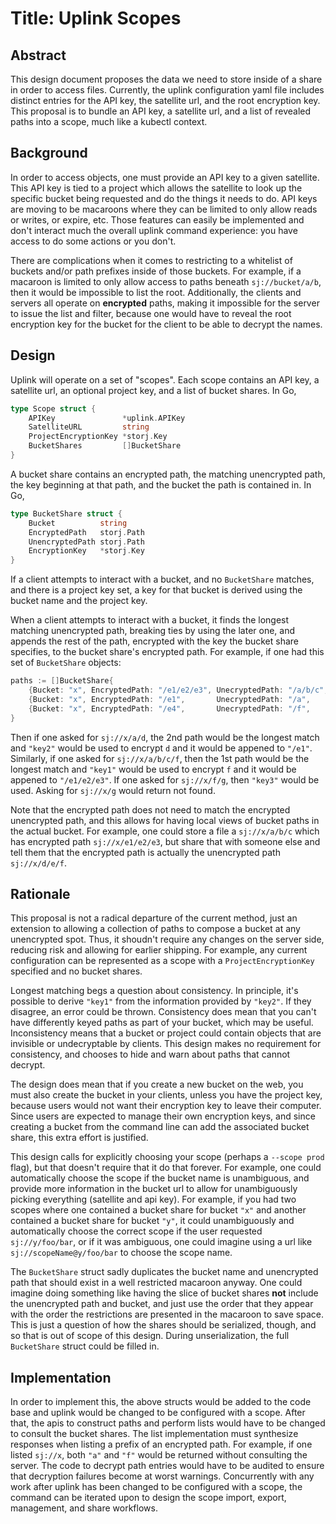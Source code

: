 # Title: Uplink Scopes

## Abstract

This design document proposes the data we need to store inside of a share in order to access files. Currently, the uplink configuration yaml file includes distinct entries for the API key, the satellite url, and the root encryption key. This proposal is to bundle an API key, a satellite url, and a list of revealed paths into a scope, much like a kubectl context.

## Background

In order to access objects, one must provide an API key to a given satellite. This API key is tied to a project which allows the satellite to look up the specific bucket being requested and do the things it needs to do. API keys are moving to be macaroons where they can be limited to only allow reads or writes, or expire, etc. Those features can easily be implemented and don't interact much the overall uplink command experience: you have access to do some actions or you don't.

There are complications when it comes to restricting to a whitelist of buckets and/or path prefixes inside of those buckets. For example, if a macaroon is limited to only allow access to paths beneath `sj://bucket/a/b`, then it would be impossible to list the root. Additionally, the clients and servers all operate on **encrypted** paths, making it impossible for the server to issue the list and filter, because one would have to reveal the root encryption key for the bucket for the client to be able to decrypt the names.

## Design

Uplink will operate on a set of "scopes". Each scope contains an API key, a satellite url, an optional project key, and a list of bucket shares. In Go,

```go
type Scope struct {
    APIKey               *uplink.APIKey
    SatelliteURL         string
    ProjectEncryptionKey *storj.Key
    BucketShares         []BucketShare
}
```

A bucket share contains an encrypted path, the matching unencrypted path, the key beginning at that path, and the bucket the path is contained in. In Go,

```go
type BucketShare struct {
    Bucket          string
    EncryptedPath   storj.Path
    UnencryptedPath storj.Path
    EncryptionKey   *storj.Key
}
```

If a client attempts to interact with a bucket, and no `BucketShare` matches, and there is a project key set, a key for that bucket is derived using the bucket name and the project key.

When a client attempts to interact with a bucket, it finds the longest matching unencrypted path, breaking ties by using the later one, and appends the rest of the path, encrypted with the key the bucket share specifies, to the bucket share's encrypted path. For example, if one had this set of `BucketShare` objects:

```go
paths := []BucketShare{
    {Bucket: "x", EncryptedPath: "/e1/e2/e3", UnecryptedPath: "/a/b/c", EncryptionKey: "key1"},
    {Bucket: "x", EncryptedPath: "/e1",       UnecryptedPath: "/a",     EncryptionKey: "key2"},
    {Bucket: "x", EncryptedPath: "/e4",       UnecryptedPath: "/f",     EncryptionKey: "key3"},
}
```

Then if one asked for `sj://x/a/d`, the 2nd path would be the longest match and `"key2"` would be used to encrypt `d` and it would be appened to `"/e1"`. Similarly, if one asked for `sj://x/a/b/c/f`, then the 1st path would be the longest match and `"key1"` would be used to encrypt `f` and it would be appened to `"/e1/e2/e3"`. If one asked for `sj://x/f/g`, then `"key3"` would be used. Asking for `sj://x/g` would return not found.

Note that the encrypted path does not need to match the encrypted unencrypted path, and this allows for having local views of bucket paths in the actual bucket. For example, one could store a file a `sj://x/a/b/c` which has encrypted path `sj://x/e1/e2/e3`, but share that with someone else and tell them that the encrypted path is actually the unencrypted path `sj://x/d/e/f`.

## Rationale

This proposal is not a radical departure of the current method, just an extension to allowing a collection of paths to compose a bucket at any unencrypted spot. Thus, it shoudn't require any changes on the server side, reducing risk and allowing for earlier shipping. For example, any current configuration can be represented as a scope with a `ProjectEncryptionKey` specified and no bucket shares.

Longest matching begs a question about consistency. In principle, it's possible to derive `"key1"` from the information provided by `"key2"`. If they disagree, an error could be thrown. Consistency does mean that you can't have differently keyed paths as part of your bucket, which may be useful. Inconsistency means that a bucket or project could contain objects that are invisible or undecryptable by clients. This design makes no requirement for consistency, and chooses to hide and warn about paths that cannot decrypt.

The design does mean that if you create a new bucket on the web, you must also create the bucket in your clients, unless you have the project key, because users would not want their encryption key to leave their computer. Since users are expected to manage their own encryption keys, and since creating a bucket from the command line can add the associated bucket share, this extra effort is justified.

This design calls for explicitly choosing your scope (perhaps a `--scope prod` flag), but that doesn't require that it do that forever. For example, one could automatically choose the scope if the bucket name is unambiguous, and provide more information in the bucket url to allow for unambiguously picking everything (satellite and api key). For example, if you had two scopes where one contained a bucket share for bucket `"x"` and another contained a bucket share for bucket `"y"`, it could unambiguously and automatically choose the correct scope if the user requested `sj://y/foo/bar`, or if it was ambiguous, one could imagine using a url like `sj://scopeName@y/foo/bar` to choose the scope name.

The `BucketShare` struct sadly duplicates the bucket name and unencrypted path that should exist in a well restricted macaroon anyway. One could imagine doing something like having the slice of bucket shares **not** include the unencrypted path and bucket, and just use the order that they appear with the order the restrictions are presented in the macaroon to save space. This is just a question of how the shares should be serialized, though, and so that is out of scope of this design. During unserialization, the full `BucketShare` struct could be filled in.

## Implementation

In order to implement this, the above structs would be added to the code base and uplink would be changed to be configured with a scope. After that, the apis to construct paths and perform lists would have to be changed to consult the bucket shares. The list implementation must synthesize responses when listing a prefix of an encrypted path. For example, if one listed `sj://x`, both `"a"` and `"f"` would be returned without consulting the server. The code to decrypt path entries would have to be audited to ensure that decryption failures become at worst warnings. Concurrently with any work after uplink has been changed to be configured with a scope, the command can be iterated upon to design the scope import, export, management, and share workflows.
